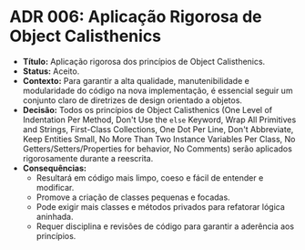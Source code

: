 # ADR 006: Aplicação Rigorosa de Object Calisthenics

- **Título:** Aplicação rigorosa dos princípios de Object Calisthenics.
- **Status:** Aceito.
- **Contexto:** Para garantir a alta qualidade, manutenibilidade e modularidade do código na nova implementação, é essencial seguir um conjunto claro de diretrizes de design orientado a objetos.
- **Decisão:** Todos os princípios de Object Calisthenics (One Level of Indentation Per Method, Don't Use the `else` Keyword, Wrap All Primitives and Strings, First-Class Collections, One Dot Per Line, Don't Abbreviate, Keep Entities Small, No More Than Two Instance Variables Per Class, No Getters/Setters/Properties for behavior, No Comments) serão aplicados rigorosamente durante a reescrita.
- **Consequências:**
  - Resultará em código mais limpo, coeso e fácil de entender e modificar.
  - Promove a criação de classes pequenas e focadas.
  - Pode exigir mais classes e métodos privados para refatorar lógica aninhada.
  - Requer disciplina e revisões de código para garantir a aderência aos princípios.

